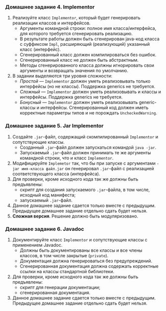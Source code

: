 ### Домашнее задание 4. Implementor

1. Реализуйте класс `Implementor`, который будет генерировать реализации классов и интерфейсов.
   - Аргументы командной строки: полное имя класса/интерфейса, для которого требуется сгенерировать реализацию.
   - В результате работы должен быть сгенерирован java-код класса с суффиксом `Impl`, расширяющий (реализующий) указанный класс (интерфейс).
   - Сгенерированный класс должен компилироваться без ошибок.
   - Сгенерированный класс не должен быть абстрактным.
   - Методы сгенерированного класса должны игнорировать свои аргументы и возвращать значения по умолчанию.
2. В задании выделяются три уровня сложности:
   - *Простой* — `Implementor` должен уметь реализовывать только интерфейсы (но не классы). Поддержка generics не требуется.
   - *Сложный* — `Implementor` должен уметь реализовывать и классы и интерфейсы. Поддержка generics не требуется.
   - *Бонусный* — `Implementor` должен уметь реализовывать generic-классы и интерфейсы. Сгенерированный код должен иметь корректные параметры типов и не порождать `UncheckedWarning`.

### Домашнее задание 5. Jar Implementor

1. Создайте `.jar`-файл, содержащий скомпилированный `Implementor` и сопутствующие классы.
   - Созданный `.jar`-файл должен запускаться командой `java -jar`.
   - Запускаемый `.jar`-файл должен принимать те же аргументы командной строки, что и класс `Implementor`.
2. Модифицируйте `Implemetor` так, что бы при запуске с аргументами `-jar имя-класса файл.jar` он генерировал `.jar`-файл с реализацией соответствующего класса (интерфейса).
3. Для проверки, кроме исходного кода так же должны быть предъявлены:
   - скрипт для создания запускаемого `.jar`-файла, в том числе, исходный код манифеста;
   - запускаемый `.jar`-файл.
4. Данное домашнее задание сдается только вместе с предыдущим. Предыдущее домашнее задание отдельно сдать будет нельзя.
5. **Сложная версия**. Решение должно быть модуляризовано.

### Домашнее задание 6. Javadoc

1. Документируйте класс `Implementor` и сопутствующие классы с применением Javadoc.
   - Должны быть документированы все классы и все члены классов, в том числе закрытые (`private`).
   - Документация должна генерироваться без предупреждений.
   - Сгенерированная документация должна содержать корректные ссылки на классы стандартной библиотеки.
2. Для проверки, кроме исходного кода так же должны быть предъявлены:
   - скрипт для генерации документации;
   - сгенерированная документация.
3. Данное домашнее задание сдается только вместе с предыдущим. Предыдущее домашнее задание отдельно сдать будет нельзя.